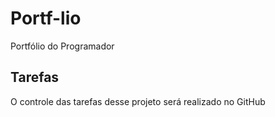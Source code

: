 # Portf-lio
Portfólio do Programador 

## Tarefas

O controle das tarefas desse projeto será realizado no GitHub